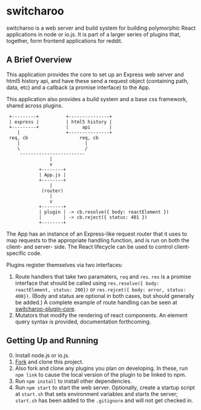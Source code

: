switcharoo
==========

switcharoo is a web server and build system for building polymorphic
React applications in node or io.js. It is part of a larger series of plugins that,
together, form frontend applications for reddit.

A Brief Overview
----------------
This application provides the core to set up an Express web server and html5
history api, and have these send a request object (containing path, data, etc)
and a callback (a promise interface) to the App.

This application also provides a build system and a base css framework, shared
across plugins.

```
 +---------+          +---------------+
 | express |          | html5 history |
 +---------+          |     api       |
    |                 +---------------+
 req, cb                   req, cb
    |                        |
    \                        /
     ------------------------
                |
                v
            +--------+
            | App.js |
            +--------+
                |
             (router)
                |
                v
            +--------+
            | plugin | -> cb.resolve({ body: reactElement })
            |        | -> cb.reject({ status: 401 })
            +--------+ 
```



The App has an instance of an Express-like request router that it uses to map
requests to the appropriate handling function, and is run on both the client-
and server- side. The React lifecycle can be used to control client-specific
code.

Plugins register themselves via two interfaces:

1. Route handlers that take two paramaters, `req` and `res`. `res` is a promise
  interface that should be called using
  `res.resolve({ body: reactElement, status: 200})` or
  `res.rejcet({ body: error, status: 400})`. (Body and status are optional in
  both cases, but should generally be added.)
  A complete example of route handling can be seen at
  [switcharoo-plugin-core](https://github.com/reddit/switcharoo-plugin-core).
2. Mutators that modify the rendering of react components. An element query
  syntax is provided, documentation forthcoming.


Getting Up and Running
----------------------

0. Install node.js or io.js.
1. [Fork](https://github.com/reddit/switcharoo/fork) and clone
  this project.
2. Also fork and clone any plugins you plan on developing. In these, run
  `npm link` to cause the local version of the plugin to be linked to npm.
3. Run `npm install` to install other dependencies.
4. Run `npm start` to start the web server. Optionally, create a startup script
  at `start.sh` that sets environment variables and starts the server;
  `start.sh` has been added to the `.gitignore` and will not get checked in.

